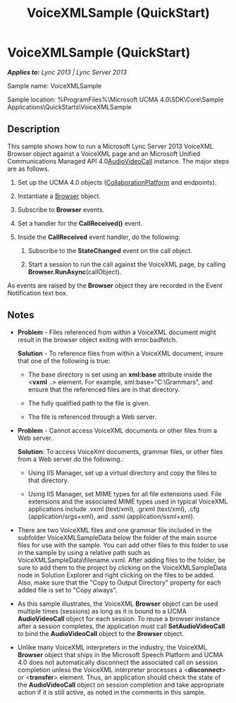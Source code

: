 ﻿---
title: VoiceXMLSample (QuickStart)
TOCTitle: VoiceXMLSample (QuickStart)
ms:assetid: e4b31dcb-3049-47b7-bdbe-a3cdc365b2b5
ms:mtpsurl: https://msdn.microsoft.com/en-us/library/Dn454832(v=office.15)
ms:contentKeyID: 57103764
ms.date: 07/25/2014
mtps_version: v=office.15
---

# VoiceXMLSample (QuickStart)


_**Applies to:** Lync 2013 | Lync Server 2013_

Sample name: VoiceXMLSample

Sample location: %ProgramFiles%\\Microsoft UCMA 4.0\\SDK\\Core\\Sample Applications\\QuickStarts\\VoiceXMLSample

## Description

This sample shows how to run a Microsoft Lync Server 2013 VoiceXML Browser object against a VoiceXML page and an Microsoft Unified Communications Managed API 4.0[AudioVideoCall](https://msdn.microsoft.com/en-us/library/hh383901\(v=office.15\)) instance. The major steps are as follows.

1.  Set up the UCMA 4.0 objects ([CollaborationPlatform](https://msdn.microsoft.com/en-us/library/hh385176\(v=office.15\)) and endpoints).

2.  Instantiate a [Browser](https://msdn.microsoft.com/en-us/library/gg452712\(v=office.15\)) object.

3.  Subscribe to **Browser** events.

4.  Set a handler for the **CallReceived()** event.

5.  Inside the **CallReceived** event handler, do the following:
    
    1.  Subscribe to the **StateChanged** event on the call object.
    
    2.  Start a session to run the call against the VoiceXML page, by calling **Browser.RunAsync**(callObject).

As events are raised by the **Browser** object they are recorded in the Event Notification text box.

## Notes

  - **Problem** - Files referenced from within a VoiceXML document might result in the browser object exiting with error.badfetch.
    
    **Solution** - To reference files from within a VoiceXML document, insure that one of the following is true:
    
      - The base directory is set using an **xml:base** attribute inside the \<**vxml** ..\> element. For example, xml:base="C:\\Grammars", and ensure that the referenced files are in that directory.
    
      - The fully qualified path to the file is given.
    
      - The file is referenced through a Web server.

  - **Problem** - Cannot access VoiceXML documents or other files from a Web server.
    
    **Solution**: To access VoiceXml documents, grammar files, or other files from a Web server do the following.:
    
      - Using IIS Manager, set up a virtual directory and copy the files to that directory.
    
      - Using IIS Manager, set MIME types for all file extensions used. File extensions and the associated MIME types used in typical VoiceXML applications include .vxml (text/xml), .grxml (text/xml), .cfg (application/srgs+xml), and .ssml (application/ssml+xml).

  - There are two VoiceXML files and one grammar file included in the subfolder VoiceXMLSampleData below the folder of the main source files for use with the sample. You can add other files to this folder to use in the sample by using a relative path such as VoiceXMLSampleData\\filename.vxml. After adding files to the folder, be sure to add them to the project by clicking on the VoiceXMLSampleData node in Solution Explorer and right clicking on the files to be added. Also, make sure that the "Copy to Output Directory" property for each added file is set to "Copy always".

  - As this sample illustrates, the VoiceXML **Browser** object can be used multiple times (sessions) as long as it is bound to a UCMA **AudioVideoCall** object for each session. To reuse a browser instance after a session completes, the application must call **SetAudioVideoCall** to bind the **AudioVideoCall** object to the **Browser** object.

  - Unlike many VoiceXML interpreters in the industry, the VoiceXML **Browser** object that ships in the Microsoft Speech Platform and UCMA 4.0 does not automatically disconnect the associated call on session completion unless the VoiceXML interpreter processes a \<**disconnect**\> or \<**transfer**\> element. Thus, an application should check the state of the **AudioVideoCall** object on session completion and take appropriate action if it is still active, as noted in the comments in this sample.

